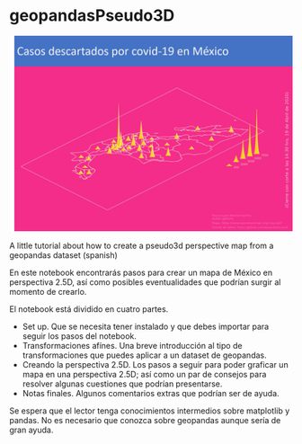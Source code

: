 # geopandasPseudo3D
<img src="https://raw.githubusercontent.com/moyocoyani/geopandasPseudo3D/master/figures/data.png" width=900 >

A little tutorial about how to create a pseudo3d perspective map from a geopandas dataset (spanish)

En este notebook encontrarás pasos para crear un mapa de México en perspectiva 2.5D, así como posibles eventualidades que podrían surgir al momento de crearlo.

El notebook está dividido en cuatro partes.

- Set up. Que se necesita tener instalado y que debes importar para seguir los pasos del notebook.
- Transformaciones afínes. Una breve introducción al tipo de transformaciones que puedes aplicar a un dataset de geopandas.
- Creando la perspectiva 2.5D. Los pasos a seguir para poder graficar un mapa en una perspectiva 2.5D; así como un par de consejos para resolver algunas cuestiones que podrían presentarse.
- Notas finales. Algunos comentarios extras que podrían ser de ayuda.

Se espera que el lector tenga conocimientos intermedios sobre matplotlib y pandas. No es necesario que conozca sobre geopandas aunque sería de gran ayuda.


